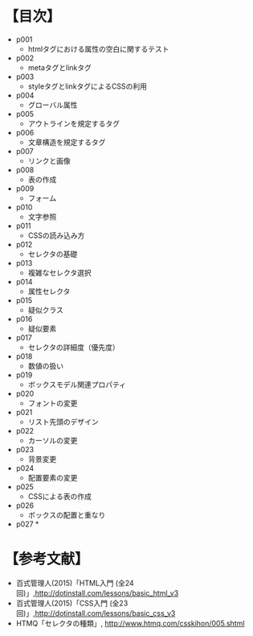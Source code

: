 # 【目次】
- p001
    * htmlタグにおける属性の空白に関するテスト
- p002
    * metaタグとlinkタグ
- p003
    * styleタグとlinkタグによるCSSの利用
- p004
    * グローバル属性
- p005
    * アウトラインを規定するタグ
- p006
    * 文章構造を規定するタグ
- p007
    * リンクと画像
- p008
    * 表の作成
- p009
    * フォーム
- p010
    * 文字参照
- p011
    * CSSの読み込み方
- p012
    * セレクタの基礎
- p013
    * 複雑なセレクタ選択
- p014
    * 属性セレクタ
- p015
    * 疑似クラス
- p016
    * 疑似要素
- p017
    * セレクタの詳細度（優先度）
- p018
    * 数値の扱い
- p019
    * ボックスモデル関連プロパティ
- p020
    * フォントの変更
- p021
    * リスト先頭のデザイン
- p022
    * カーソルの変更
- p023
    * 背景変更
- p024
    * 配置要素の変更
- p025
    * CSSによる表の作成
- p026
    * ボックスの配置と重なり
- p027
    * 

 
# 【参考文献】
- 百式管理人(2015)「HTML入門 (全24回)」,<http://dotinstall.com/lessons/basic_html_v3>
- 百式管理人(2015)「CSS入門 (全23回)」,<http://dotinstall.com/lessons/basic_css_v3>
- HTMQ「セレクタの種類」, <http://www.htmq.com/csskihon/005.shtml>